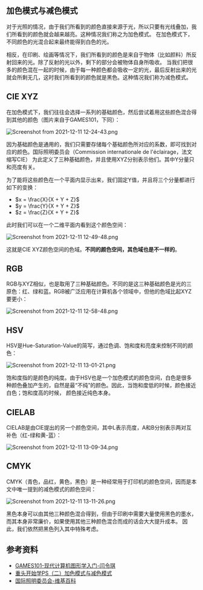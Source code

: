 ## 加色模式与减色模式
对于光照的情况，由于我们所看到的颜色直接来源于光，所以只要有光线叠加，我们所看到的颜色就会越来越亮。这种情况我们称之为加色模式。
在加色模式下，不同颜色的光混合起来最终能得到白色的光。

相反，在印刷、绘画等情况下，我们所看到的颜色是来自于物体（比如颜料）所反射回来的光。除了反射的光以外，剩下的部分会被物体自身所吸收。
当我们把很多的颜色混在一起的时候，由于每一种颜色都会吸收一定的光，最后反射出来的光就会所剩无几，这时我们所看到的颜色就是黑色。这种情况我们称为减色模式。

## CIE XYZ
在加色模式下，我们往往会选择一系列的基础颜色，然后尝试着用这些颜色混合得到其他的颜色（图片来自于GAMES101，下同）：

![Screenshot from 2021-12-11 12-24-43.png](https://s2.loli.net/2021/12/11/9Kc7fGwUv3br8NM.png)

因为基础颜色是通用的，我们只需要存储每个基础颜色所对应的系数，即可找到对应的颜色。国际照明委员会（Commission internationale de l'éclairage，法文缩写CIE）
为此定义了三种基础颜色，并且使用XYZ分别表示他们。其中Y分量只和亮度有关。

为了能将这些颜色在一个平面内显示出来，我们固定Y值，并且将三个分量都进行如下的变换：

+ $x = \frac{X}{X + Y + Z}$
+ $y = \frac{Y}{X + Y + Z}$
+ $z = \frac{Z}{X + Y + Z}$

此时我们可以在一个二维平面内看到这个颜色空间：

![Screenshot from 2021-12-11 12-49-48.png](https://s2.loli.net/2021/12/11/iwoLU9Y2nTpgSED.png)

这就是CIE XYZ颜色空间的色域。**不同的颜色空间，其色域也是不一样的**。

## RGB
RGB与XYZ相似，也是取用了三种基础颜色。不同的是这三种基础颜色是光的三原色：红、绿和蓝。RGB被广泛应用在计算机各个领域中，但他的色域比起XYZ要更小：

![Screenshot from 2021-12-11 12-58-48.png](https://s2.loli.net/2021/12/11/vEcw9GOHBZVYlK7.png)

## HSV
HSV是Hue-Saturation-Value的简写，通过色调、饱和度和亮度来控制不同的颜色：

![Screenshot from 2021-12-11 13-01-21.png](https://s2.loli.net/2021/12/11/1bthpvuH4srSPON.png)

饱和度指的是颜色的纯度。由于HSV也是一个加色模式的颜色空间，白色是很多种颜色叠加产生的，自然是最“不纯”的颜色。因此，当饱和度低的时候，颜色接近白色；饱和度高的时候，
颜色接近纯色本身。

## CIELAB
CIELAB是由CIE提出的另一个颜色空间，其中L表示亮度，A和B分别表示两对互补色（红-绿和黄-蓝）：

![Screenshot from 2021-12-11 13-09-34.png](https://s2.loli.net/2021/12/11/E6FIxsocNCzp3B2.png)

## CMYK
CMYK（青色，品红，黄色，黑色）是一种经常用于打印机的颜色空间，因而是本文中唯一提到的减色模式的颜色空间：

![Screenshot from 2021-12-11 13-11-26.png](https://s2.loli.net/2021/12/11/7Hk5GIKRgnblJqF.png)

黑色本身可以由其他三种颜色混合得到，但由于印刷中需要大量使用黑色的墨水，而其本身非常廉价，如果使用其他三种颜色混合而成的话会大大提升成本。
因此，我们依然把黑色列入其中特殊考虑。

## 参考资料
+ [GAMES101-现代计算机图形学入门-闫令琪](https://www.bilibili.com/video/BV1X7411F744?p=20)
+ [重头开始学PS（二）加色模式与减色模式](https://www.jianshu.com/p/05e397794d4a)
+ [国际照明委员会-维基百科](https://zh.wikipedia.org/wiki/%E5%9B%BD%E9%99%85%E7%85%A7%E6%98%8E%E5%A7%94%E5%91%98%E4%BC%9A)
